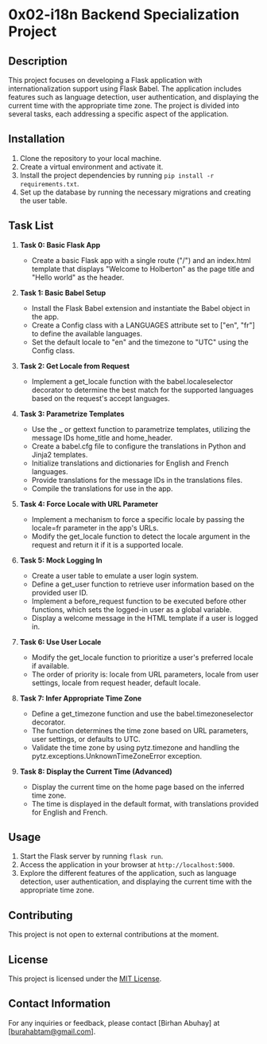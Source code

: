 # 0x02-i18n Backend Specialization Project

## Description
This project focuses on developing a Flask application with internationalization support using Flask Babel. The application includes features such as language detection, user authentication, and displaying the current time with the appropriate time zone. The project is divided into several tasks, each addressing a specific aspect of the application.

## Installation
1. Clone the repository to your local machine.
2. Create a virtual environment and activate it.
3. Install the project dependencies by running `pip install -r requirements.txt`.
4. Set up the database by running the necessary migrations and creating the user table.

## Task List
1. **Task 0: Basic Flask App**
   - Create a basic Flask app with a single route ("/") and an index.html template that displays "Welcome to Holberton" as the page title and "Hello world" as the header.

2. **Task 1: Basic Babel Setup**
   - Install the Flask Babel extension and instantiate the Babel object in the app.
   - Create a Config class with a LANGUAGES attribute set to ["en", "fr"] to define the available languages.
   - Set the default locale to "en" and the timezone to "UTC" using the Config class.

3. **Task 2: Get Locale from Request**
   - Implement a get_locale function with the babel.localeselector decorator to determine the best match for the supported languages based on the request's accept languages.

4. **Task 3: Parametrize Templates**
   - Use the _ or gettext function to parametrize templates, utilizing the message IDs home_title and home_header.
   - Create a babel.cfg file to configure the translations in Python and Jinja2 templates.
   - Initialize translations and dictionaries for English and French languages.
   - Provide translations for the message IDs in the translations files.
   - Compile the translations for use in the app.

5. **Task 4: Force Locale with URL Parameter**
   - Implement a mechanism to force a specific locale by passing the locale=fr parameter in the app's URLs.
   - Modify the get_locale function to detect the locale argument in the request and return it if it is a supported locale.

6. **Task 5: Mock Logging In**
   - Create a user table to emulate a user login system.
   - Define a get_user function to retrieve user information based on the provided user ID.
   - Implement a before_request function to be executed before other functions, which sets the logged-in user as a global variable.
   - Display a welcome message in the HTML template if a user is logged in.

7. **Task 6: Use User Locale**
   - Modify the get_locale function to prioritize a user's preferred locale if available.
   - The order of priority is: locale from URL parameters, locale from user settings, locale from request header, default locale.

8. **Task 7: Infer Appropriate Time Zone**
   - Define a get_timezone function and use the babel.timezoneselector decorator.
   - The function determines the time zone based on URL parameters, user settings, or defaults to UTC.
   - Validate the time zone by using pytz.timezone and handling the pytz.exceptions.UnknownTimeZoneError exception.

9. **Task 8: Display the Current Time (Advanced)**
   - Display the current time on the home page based on the inferred time zone.
   - The time is displayed in the default format, with translations provided for English and French.

## Usage
1. Start the Flask server by running `flask run`.
2. Access the application in your browser at `http://localhost:5000`.
3. Explore the different features of the application, such as language detection, user authentication, and displaying the current time with the appropriate time zone.

## Contributing
This project is not open to external contributions at the moment.

## License
This project is licensed under the [MIT License](LICENSE).

## Contact Information
For any inquiries or feedback, please contact [Birhan Abuhay] at [burahabtam@gmail.com].
